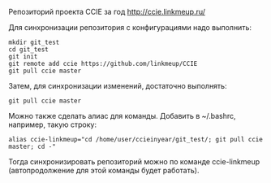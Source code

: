 Репозиторий проекта CCIE за год
http://ccie.linkmeup.ru/


Для синхронизации репозитория с конфигурациями надо выполнить:
```code
mkdir git_test
cd git_test
git init
git remote add ccie https://github.com/linkmeup/CCIE
git pull ccie master
 ```
Затем, для синхронизации изменений, достаточно выполнять:
```code
git pull ccie master
```
Можно также сделать алиас для команды.
Добавить в  ~/.bashrc, например, такую строку:
```code
alias ccie-linkmeup="cd /home/user/ccieinyear/git_test/; git pull ccie master; cd -"
```
Тогда синхронизировать репозиторий можно по команде ccie-linkmeup (автопродолжение для этой команды будет работать).
